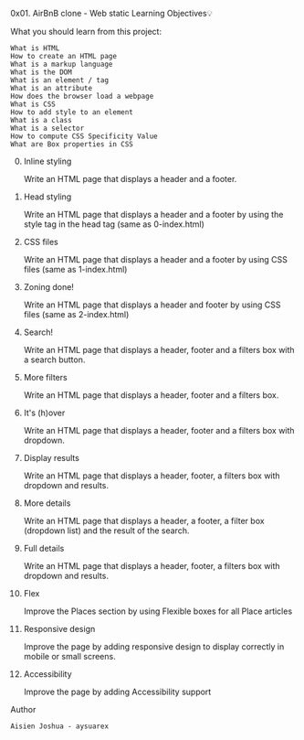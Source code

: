 0x01. AirBnB clone - Web static
Learning Objectives💡

What you should learn from this project:

    What is HTML
    How to create an HTML page
    What is a markup language
    What is the DOM
    What is an element / tag
    What is an attribute
    How does the browser load a webpage
    What is CSS
    How to add style to an element
    What is a class
    What is a selector
    How to compute CSS Specificity Value
    What are Box properties in CSS

0. Inline styling

    Write an HTML page that displays a header and a footer.

1. Head styling

    Write an HTML page that displays a header and a footer by using the style tag in the head tag (same as 0-index.html)

2. CSS files

    Write an HTML page that displays a header and a footer by using CSS files (same as 1-index.html)

3. Zoning done!

    Write an HTML page that displays a header and footer by using CSS files (same as 2-index.html)

4. Search!

    Write an HTML page that displays a header, footer and a filters box with a search button.

5. More filters

    Write an HTML page that displays a header, footer and a filters box.

6. It's (h)over

    Write an HTML page that displays a header, footer and a filters box with dropdown.

7. Display results

    Write an HTML page that displays a header, footer, a filters box with dropdown and results.

8. More details

    Write an HTML page that displays a header, a footer, a filter box (dropdown list) and the result of the search.

9. Full details

    Write an HTML page that displays a header, footer, a filters box with dropdown and results.

10. Flex

    Improve the Places section by using Flexible boxes for all Place articles

11. Responsive design

    Improve the page by adding responsive design to display correctly in mobile or small screens.

12. Accessibility

    Improve the page by adding Accessibility support

Author

    Aisien Joshua - aysuarex
